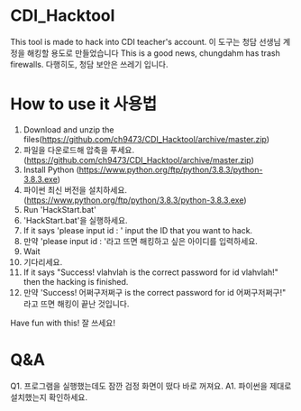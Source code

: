 # CDI_Hacktool
This tool is made to hack into CDI teacher's account.
이 도구는 청담 선생님 계정을 해킹할 용도로 만들었습니다
This is a good news, chungdahm has trash firewalls.
다행히도, 청담 보안은 쓰레기 입니다.

# How to use it 사용법
1. Download and unzip the files(https://github.com/ch9473/CDI_Hacktool/archive/master.zip)
1. 파일을 다운로드해 압축을 푸세요.(https://github.com/ch9473/CDI_Hacktool/archive/master.zip)
2. Install Python (https://www.python.org/ftp/python/3.8.3/python-3.8.3.exe)
2. 파이썬 최신 버전을 설치하세요. (https://www.python.org/ftp/python/3.8.3/python-3.8.3.exe)
3. Run 'HackStart.bat'
3. 'HackStart.bat'을 실행하세요.
4. If it says 'please input id : ' input the ID that you want to hack.
4. 만약 'please input id : '라고 뜨면 해킹하고 싶은 아이디를 입력하세요.
5. Wait
5. 기다리세요.
6. If it says "Success! vlahvlah is the correct password for id vlahvlah!" then the hacking is finished.
6. 만약 'Success! 어쩌구저쩌구 is the correct password for id 어쩌구저쩌구!" 라고 뜨면 해킹이 끝난 것입니다.

Have fun with this!
잘 쓰세요!

# Q&A
Q1. 프로그램을 실행했는데도 잠깐 검정 화면이 떴다 바로 꺼져요.
A1. 파이썬을 제대로 설치했는지 확인하세요.
